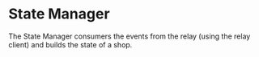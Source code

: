 # State Manager

The State Manager consumers the events from the relay (using the relay client)
and builds the state of a shop.
